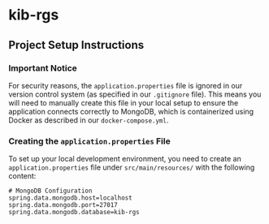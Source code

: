 # kib-rgs

## Project Setup Instructions

### Important Notice

For security reasons, the `application.properties` file is ignored in our version control system (as specified in our `.gitignore` file). This means you will need to manually create this file in your local setup to ensure the application connects correctly to MongoDB, which is containerized using Docker as described in our `docker-compose.yml`.

### Creating the `application.properties` File

To set up your local development environment, you need to create an `application.properties` file under `src/main/resources/` with the following content:

```properties
# MongoDB Configuration
spring.data.mongodb.host=localhost
spring.data.mongodb.port=27017
spring.data.mongodb.database=kib-rgs
```
